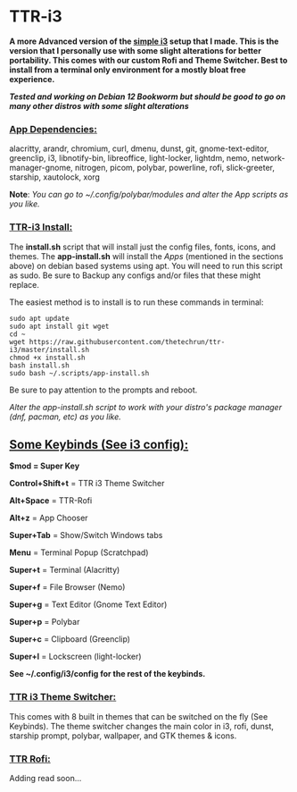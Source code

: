 # TTR-i3
**A more Advanced version of the [simple i3](https://github.com/TheTechRun/Simple-i3) setup that I made. This is the version that I personally use with some slight alterations for better portability. This comes with our custom Rofi and Theme Switcher. Best to install from a terminal only environment for a mostly bloat free experience.**

***Tested and working on Debian 12 Bookworm but should be good to go on many other distros with some slight alterations*** 

### <ins>App Dependencies<ins>: 
alacritty, arandr, chromium, curl, dmenu, dunst, git, gnome-text-editor, greenclip, i3, libnotify-bin, libreoffice, light-locker, lightdm, nemo, network-manager-gnome, nitrogen, picom, polybar, powerline, rofi, slick-greeter, starship, xautolock, xorg

**Note**: *You can go to ~/.config/polybar/modules and alter the App scripts as you like.*

### <ins>TTR-i3 Install:<ins>
The **install.sh** script that will install just the config files, fonts, icons, and themes. 
The **app-install.sh** will install the *Apps* (mentioned in the sections above) on debian based systems using apt. You will need to run this script as sudo. 
Be sure to Backup any configs and/or files that these might replace.

The easiest method is to install is to run these commands in terminal: 
```
sudo apt update
sudo apt install git wget
cd ~  
wget https://raw.githubusercontent.com/thetechrun/ttr-i3/master/install.sh
chmod +x install.sh 
bash install.sh
sudo bash ~/.scripts/app-install.sh
```
Be sure to pay attention to the prompts and reboot.

 *Alter the app-install.sh script to work with your distro's package manager (dnf, pacman, etc) as you like.*

## <ins>Some Keybinds (See i3 config):<ins>
**$mod = Super Key**

**Control+Shift+t** = TTR i3 Theme Switcher

**Alt+Space** = TTR-Rofi

**Alt+z** = App Chooser

**Super+Tab** = Show/Switch Windows tabs

**Menu** = Terminal Popup (Scratchpad)

**Super+t** = Terminal (Alacritty)

**Super+f** = File Browser (Nemo)

**Super+g** = Text Editor (Gnome Text Editor)

**Super+p** = Polybar

**Super+c** = Clipboard (Greenclip)

**Super+l** = Lockscreen (light-locker)

**See ~/.config/i3/config for the rest of the keybinds.**

### <ins>TTR i3 Theme Switcher<ins>: 
This comes with 8 built in themes that can be switched on the fly (See Keybinds). The theme switcher changes the main color in i3, rofi, dunst, starship prompt, polybar, wallpaper, and GTK themes & icons.

### <ins>TTR Rofi<ins>: 
Adding read soon...

